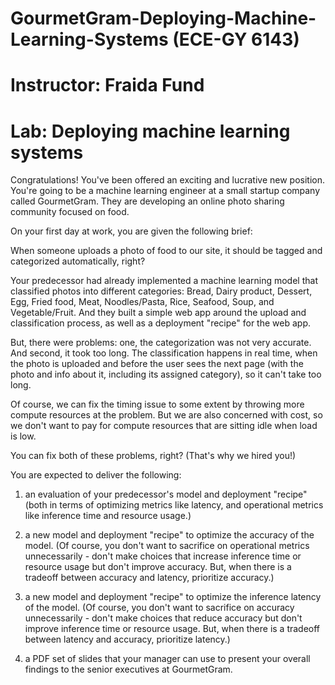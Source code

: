 # GourmetGram-Deploying-Machine-Learning-Systems (ECE-GY 6143)
# Instructor: Fraida Fund

# Lab: Deploying machine learning systems 

Congratulations! You've been offered an exciting and lucrative new position. You're going to be a machine learning engineer at a small startup company called GourmetGram. They are developing an online photo sharing community focused on food.

On your first day at work, you are given the following brief:

When someone uploads a photo of food to our site, it should be tagged and categorized automatically, right?

Your predecessor had already implemented a machine learning model that classified photos into different categories: Bread, Dairy product, Dessert, Egg, Fried food, Meat, Noodles/Pasta, Rice, Seafood, Soup, and Vegetable/Fruit. And they built a simple web app around the upload and classification process, as well as a deployment "recipe" for the web app.

But, there were problems: one, the categorization was not very accurate. And second, it took too long. The classification happens in real time, when the photo is uploaded and before the user sees the next page (with the photo and info about it, including its assigned category), so it can't take too long.

Of course, we can fix the timing issue to some extent by throwing more compute resources at the problem. But we are also concerned with cost, so we don't want to pay for compute resources that are sitting idle when load is low.

You can fix both of these problems, right? (That's why we hired you!)

You are expected to deliver the following:

1. an evaluation of your predecessor's model and deployment "recipe" (both in terms of optimizing metrics like latency, and operational metrics like inference time and resource usage.)

2. a new model and deployment "recipe" to optimize the accuracy of the model. (Of course, you don't want to sacrifice on operational metrics unnecessarily - don't make choices that increase inference time or resource usage but don't improve accuracy. But, when there is a tradeoff between accuracy and latency, prioritize accuracy.)

3. a new model and deployment "recipe" to optimize the inference latency of the model. (Of course, you don't want to sacrifice on accuracy unnecessarily - don't make choices that reduce accuracy but don't improve inference time or resource usage. But, when there is a tradeoff between latency and accuracy, prioritize latency.)

4. a PDF set of slides that your manager can use to present your overall findings to the senior executives at GourmetGram.
